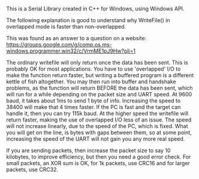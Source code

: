 This is a Serial Library created in C++ for Windows, using Windows API.

The following explanation is good to understand why WriteFile() in overlapped mode is faster than non-overlapped.

This was found as an answer to a question on a website:
https://groups.google.com/g/comp.os.ms-windows.programmer.win32/c/VrmME1pJ9Hw?pli=1

The ordinary writefile will only return once the data has been sent.
This is probably OK for most applications. You have to use 'overlapped'
I/O to make the function return faster, but writing a buffered program
is a different kettle of fish altogether. You may then run into buffer
and handshake problems, as the function will return BEFORE the data has
been sent, which will run for a while depending on the packet size and
UART speed.
At 9600 baud, it takes about 1ms to send 1 byte of info. Increasing the
speed to 38400 will make that 4 times faster. If the PC is fast and the
target can handle it, then you can try 115k baud. At the higher speed
the writefile will return faster, making the use of overlapped I/O less
of an issue. The speed will not increase linearly, due to the speed of
the PC, which is fixed. What you will get on the line, is bytes with
gaps between them, so at some point, increasing the speed of the UART
will not gain you any more real speed.

If you are sending packets, then increase the packet size to say 10
kilobytes, to improve efficiency, but then you need a good error check.
For small packets, an XOR sum is OK, for 1k packets, use CRC16 and for
larger packets, use CRC32.


